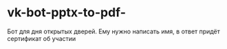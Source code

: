 # vk-bot-pptx-to-pdf-
Бот для дня открытых дверей. Ему нужно написать имя, в ответ придёт сертификат об участии
